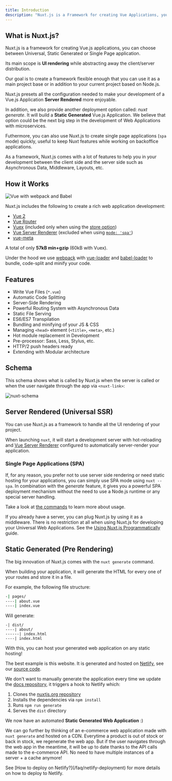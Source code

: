 ```yaml
---
title: Introduction
description: "Nuxt.js is a Framework for creating Vue Applications, you can choose between Universal, Static Generated or Single Page application."
---
```


## What is Nuxt.js?

Nuxt.js is a framework for creating Vue.js applications, you can choose between Universal, Static Generated or Single Page application.

Its main scope is **UI rendering** while abstracting away the client/server distribution.

Our goal is to create a framework flexible enough that you can use it as a main project base or in addition to your current project based on Node.js.

Nuxt.js presets all the configuration needed to make your development of a Vue.js Application **Server Rendered** more enjoyable.

In addition, we also provide another deployment option called: *nuxt generate*. It will build a **Static Generated** Vue.js Application.
We believe that option could be the next big step in the development of Web Applications with microservices.

Futhermore, you can also use Nuxt.js to create single page applications (`spa` mode) quickly, useful to keep Nuxt features while working on backoffice applications.

As a framework, Nuxt.js comes with a lot of features to help you in your development between the client side and the server side such as Asynchronous Data, Middleware, Layouts, etc.

## How it Works

![Vue with webpack and Babel](https://i.imgur.com/avEUftE.png)

Nuxt.js includes the following to create a rich web application development:

- [Vue 2](https://vuejs.org/)
- [Vue Router](https://router.vuejs.org/en/)
- [Vuex](https://vuex.vuejs.org/en/) (included only when using the [store option](/guide/vuex-store))
- [Vue Server Renderer](https://ssr.vuejs.org/en/) (excluded when using [`mode: 'spa'`](/api/configuration-mode))
- [vue-meta](https://github.com/declandewet/vue-meta)

A total of only **57kB min+gzip** (60kB with Vuex).

Under the hood we use [webpack](https://github.com/webpack/webpack) with [vue-loader](https://github.com/vuejs/vue-loader) and [babel-loader](https://github.com/babel/babel-loader) to bundle, code-split and minify your code.

## Features

- Write Vue Files (`*.vue`)
- Automatic Code Splitting
- Server-Side Rendering
- Powerful Routing System with Asynchronous Data
- Static File Serving
- ES6/ES7 Transpilation
- Bundling and minifying of your JS & CSS
- Managing `<head>` element (`<title>`, `<meta>`, etc.)
- Hot module replacement in Development
- Pre-processor: Sass, Less, Stylus, etc.
- HTTP/2 push headers ready
- Extending with Modular architecture

## Schema

This schema shows what is called by Nuxt.js when the server is called or when the user navigate through the app via `<nuxt-link>`:

![nuxt-schema](/nuxt-schema.png)

## Server Rendered (Universal SSR)

You can use Nuxt.js as a framework to handle all the UI rendering of your project.

When launching `nuxt`, it will start a development server with hot-reloading and [Vue Server Renderer](https://ssr.vuejs.org/en/) configured to automatically server-render your application.

### Single Page Applications (SPA)

If, for any reason, you prefer not to use server side rendering or need static hosting for your applications, you can simply use SPA mode using `nuxt --spa`. In combination with the *generate* feature, it gives you a powerful SPA deployment mechanism without the need to use a Node.js runtime or any special server handling.

Take a look at [the commands](/guide/commands) to learn more about usage.

If you already have a server, you can plug Nuxt.js by using it as a middleware. There is no restriction at all when using Nuxt.js for developing your Universal Web Applications. See the [Using Nuxt.js Programmatically](/api/nuxt) guide.

## Static Generated (Pre Rendering)

The big innovation of Nuxt.js comes with the `nuxt generate` command.

When building your application, it will generate the HTML for every one of your routes and store it in a file.

For example, the following file structure:

```bash
-| pages/
----| about.vue
----| index.vue
```

Will generate:

```
-| dist/
----| about/
------| index.html
----| index.html
```

With this, you can host your generated web application on any static hosting!

The best example is this website. It is generated and hosted on [Netlify](https://www.netlify.com), see our [source code](https://github.com/nuxt/nuxtjs.org).

We don't want to manually generate the application every time we update the [docs repository](https://github.com/nuxt/docs), it triggers a hook to Netlify which:

1. Clones the [nuxtjs.org repository](https://github.com/nuxt/nuxtjs.org)
2. Installs the dependencies via `npm install`
3. Runs `npm run generate`
4. Serves the `dist` directory

We now have an automated **Static Generated Web Application** :)

We can go further by thinking of an e-commerce web application made with `nuxt generate` and hosted on a CDN. Everytime a product is out of stock or back in stock, we regenerate the web app. But if the user navigates through the web app in the meantime, it will be up to date thanks to the API calls made to the e-commerce API. No need to have multiple instances of a server + a cache anymore!

<div class="Alert">See [How to deploy on Netlify?](/faq/netlify-deployment) for more details on how to deploy to Netlify.</div>
